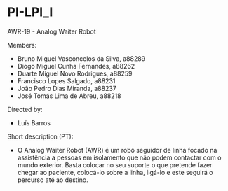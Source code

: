 # PI-LPI_I

AWR-19 - Analog Waiter Robot

Members:
- Bruno Miguel Vasconcelos da Silva, a88289
- Diogo Miguel Cunha Fernandes, a88262
- Duarte Miguel Novo Rodrigues, a88259
- Francisco Lopes Salgado, a88231 
- João Pedro Dias Miranda, a88237
- José Tomás Lima de Abreu, a88218

Directed by:
- Luís Barros

Short description (PT):
- O Analog Waiter Robot (AWR) é um robô seguidor de linha focado na assistência a pessoas em isolamento que não podem contactar com o mundo exterior. Basta colocar no seu suporte o que pretende fazer chegar ao paciente, colocá-lo sobre a linha, ligá-lo e este seguirá o percurso até ao destino.